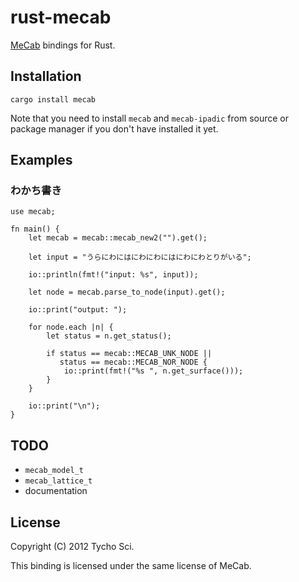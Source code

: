rust-mecab
==========

[MeCab](http://mecab.sourceforge.net/) bindings for Rust.

Installation
------------

    cargo install mecab

Note that you need to install `mecab` and `mecab-ipadic` from
source or package manager if you don't have installed it yet.

Examples
--------

### わかち書き

    use mecab;

    fn main() {
        let mecab = mecab::mecab_new2("").get();

        let input = "うらにわにはにわにわにはにわにわとりがいる";

        io::println(fmt!("input: %s", input));

        let node = mecab.parse_to_node(input).get();

        io::print("output: ");

        for node.each |n| {
            let status = n.get_status();

            if status == mecab::MECAB_UNK_NODE ||
               status == mecab::MECAB_NOR_NODE {
                io::print(fmt!("%s ", n.get_surface()));
            }
        }

        io::print("\n");
    }


TODO
----

- `mecab_model_t`
- `mecab_lattice_t`
- documentation

License
-------

Copyright (C) 2012 Tycho Sci.

This binding is licensed under the same license of MeCab.
